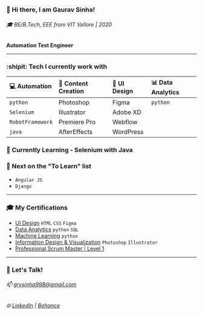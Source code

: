 ### 👋 Hi there, I am Gaurav Sinha!
###### :mortar_board: BE/B.Tech, EEE from VIT Vellore | 2020

**Automation Test Engineer**
******************************************************

### :shipit: Tech I currently work with
| :computer: Automation  | :art: Content Creation | :calling: UI Design | :bar_chart: Data Analytics |
| :--------------------- | :--------------------- | :------------------ | :------------------------- |
| `python`               | Photoshop              | Figma               | `python`                   |
| `Selenium`             | Illustrator            | Adobe XD            |                            |
| `RobotFramework`       | Premiere Pro           | Webflow             |                            |
| `java`                 | AfterEffects           | WordPress           |                            |


### :microscope: Currently Learning - Selenium with Java


### :bookmark_tabs: Next on the "To Learn" list
- `Angular JS`
- `Django`

******************************************************

### :mortar_board: My Certifications
- [UI Design](https://www.credential.net/0cdb00fa-432a-4ff6-b715-d0ec6493cb26#gs.kxo38g) `HTML` `CSS` `Figma`
- [Data Analytics](https://drive.google.com/drive/folders/1rX2NZEDxWpjl7T5LceuTMDIrlN9kOsNt?usp=sharing) `python` `SQL`
- [Machine Learning](https://drive.google.com/drive/folders/1Ko6zvjFY4vOU_K-mPVqVEMeRNfhApSw_?usp=sharing) `python`
- [Information Design & Visualization](https://www.credential.net/a47a923d-4d2c-46f9-8161-b3846e70ca3a#gs.k4v3j2) `Photoshop` `Illustrator`
- [Professional Scrum Master | Level 1](https://drive.google.com/open?id=1dEleNmI5dhh-23kGQ4_REoo-4hNFmHr7&authuser=grvsinha998%40gmail.com&usp=drive_fs)

******************************************************
### :speech_balloon: Let's Talk!
###### 📫 grvsinha998@gmail.com
###### :globe_with_meridians: [LinkedIn](https://www.linkedin.com/in/gaurav-sinha-400149135/) | [Behance](https://www.behance.net/grvsinha)
